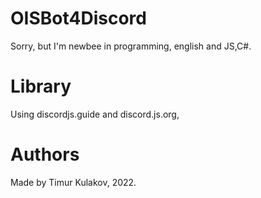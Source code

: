 # OISBot4Discord
Sorry, but 
I'm newbee in programming, english and JS,C#.
# Library
Using discordjs.guide and discord.js.org,
# Authors
Made by Timur Kulakov, 2022.